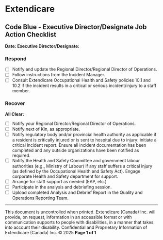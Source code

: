 # Extendicare

## Code Blue - Executive Director/Designate Job Action Checklist

**Date:**
**Executive Director/Designate:**

### Respond
- [ ] Notify and update the Regional Director/Regional Director of Operations.
- [ ] Follow instructions from the Incident Manager.
- [ ] Consult Extendicare Occupational Health and Safety policies 10.1 and 10.2 if the incident results in a critical or serious incident/injury to a staff member.

### Recover
**All Clear:**
- [ ] Notify your Regional Director/Regional Director of Operations.
- [ ] Notify next of Kin, as appropriate.
- [ ] Notify regulatory body and/or provincial health authority as applicable if a resident is critically injured or is sent to hospital due to injury: initiate a critical incident report. Ensure all incident documentation has been completed and any outside organizations have been notified as required.
- [ ] Notify the Health and Safety Committee and government labour authorities (e.g., Ministry of Labour) if any staff suffers a critical injury (as defined by the Occupational Health and Safety Act). Engage corporate Health and Safety department for support.
- [ ] Arrange for staff support as needed (EAP, etc.)
- [ ] Participate in the analysis and debriefing session.
- [ ] Upload completed Analysis and Debrief Report in the Quality and Operations Reporting Team.

----

This document is uncontrolled when printed.
Extendicare (Canada) Inc. will provide, on request, information in an accessible format or with communication supports to people with disabilities, in a manner that takes into account their disability. Confidential and Proprietary Information of Extendicare (Canada) Inc. © 2025
**Page 1 of 1**